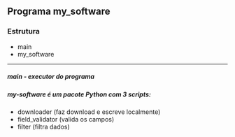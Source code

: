 Programa my_software
---------------------

### Estrutura
 - main
 - my_software
 
------------------------------------- 
    
    
##### main - executor do programa   
   
##### my-software é um pacote Python com 3 scripts:
 
 - downloader (faz download e escreve localmente)
 - field_validator (valida os campos)
 - filter (filtra dados)